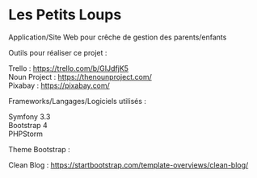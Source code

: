 # Les Petits Loups

Application/Site Web pour crêche de gestion des parents/enfants

Outils pour réaliser ce projet : 
 
Trello : https://trello.com/b/GIJdfjK5  
Noun Project : https://thenounproject.com/  
Pixabay : https://pixabay.com/  

Frameworks/Langages/Logiciels utilisés :

Symfony 3.3  
Bootstrap 4  
PHPStorm

Theme Bootstrap : 

Clean Blog : https://startbootstrap.com/template-overviews/clean-blog/
